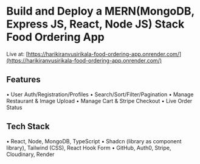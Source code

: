 # Build and Deploy a MERN(MongoDB, Express JS, React, Node JS) Stack Food Ordering App

Live at: [https://harikiranvusirikala-food-ordering-app.onrender.com/](https://harikiranvusirikala-food-ordering-app.onrender.com/)

## Features
• User Auth/Registration/Profiles
• Search/Sort/Filter/Pagination
• Manage Restaurant & Image Upload
• Manage Cart & Stripe Checkout
• Live Order Status

## Tech Stack
• React, Node, MongoDB, TypeScript
• Shadcn (library as component library), Tailwind (CSS), React Hook Form
• GitHub, Auth0, Stripe, Cloudinary, Render
